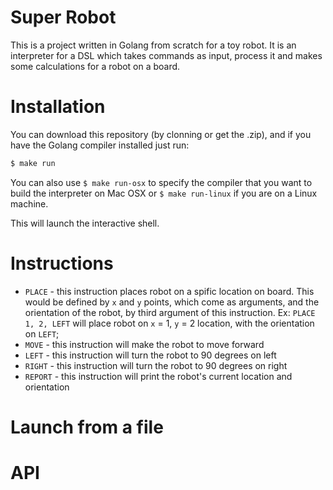# Super Robot

This is a project written in Golang from scratch for a toy robot. It is an interpreter for a DSL which takes commands as input,  process it and makes some calculations for a robot on a board.

# Installation

You can download this repository (by clonning or get the .zip), and if you have the Golang compiler installed just run:
```bash
$ make run
```

You can also use `$ make run-osx` to specify the compiler that you want to build the interpreter on Mac OSX or `$ make run-linux` if you are on a Linux machine.

This will launch the interactive shell.

# Instructions

  - `PLACE` - this instruction places robot on a spific location on board. This would be defined by `x` and `y` points, which come as arguments, and the orientation of the robot, by third argument of this instruction. Ex: `PLACE 1, 2, LEFT` will place robot on `x` = 1, `y` = 2 location, with the orientation on `LEFT`;
  - `MOVE` - this instruction will make the robot to move forward
  - `LEFT` - this instruction will turn the robot to 90 degrees on left
  - `RIGHT` - this instruction will turn the robot to 90 degrees on right
  - `REPORT` - this instruction will print the robot's current location and orientation

# Launch from a file

# API
